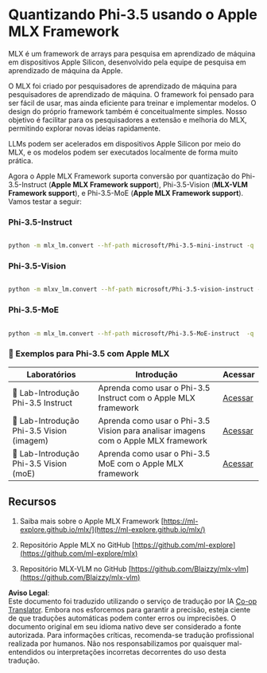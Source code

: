 <!--
CO_OP_TRANSLATOR_METADATA:
{
  "original_hash": "ec5e22bbded16acb7bdb9fa568ab5781",
  "translation_date": "2025-05-09T13:42:46+00:00",
  "source_file": "md/01.Introduction/04/UsingAppleMLXQuantifyingPhi.md",
  "language_code": "pt"
}
-->
# **Quantizando Phi-3.5 usando o Apple MLX Framework**

MLX é um framework de arrays para pesquisa em aprendizado de máquina em dispositivos Apple Silicon, desenvolvido pela equipe de pesquisa em aprendizado de máquina da Apple.

O MLX foi criado por pesquisadores de aprendizado de máquina para pesquisadores de aprendizado de máquina. O framework foi pensado para ser fácil de usar, mas ainda eficiente para treinar e implementar modelos. O design do próprio framework também é conceitualmente simples. Nosso objetivo é facilitar para os pesquisadores a extensão e melhoria do MLX, permitindo explorar novas ideias rapidamente.

LLMs podem ser acelerados em dispositivos Apple Silicon por meio do MLX, e os modelos podem ser executados localmente de forma muito prática.

Agora o Apple MLX Framework suporta conversão por quantização do Phi-3.5-Instruct (**Apple MLX Framework support**), Phi-3.5-Vision (**MLX-VLM Framework support**), e Phi-3.5-MoE (**Apple MLX Framework support**). Vamos testar a seguir:

### **Phi-3.5-Instruct**

```bash

python -m mlx_lm.convert --hf-path microsoft/Phi-3.5-mini-instruct -q

```

### **Phi-3.5-Vision**

```bash

python -m mlxv_lm.convert --hf-path microsoft/Phi-3.5-vision-instruct -q

```

### **Phi-3.5-MoE**

```bash

python -m mlx_lm.convert --hf-path microsoft/Phi-3.5-MoE-instruct  -q

```

### **🤖 Exemplos para Phi-3.5 com Apple MLX**

| Laboratórios    | Introdução | Acessar |
| -------- | ------- |  ------- |
| 🚀 Lab-Introdução Phi-3.5 Instruct  | Aprenda como usar o Phi-3.5 Instruct com o Apple MLX framework   |  [Acessar](../../../../../code/09.UpdateSamples/Aug/mlx-phi35-instruct.ipynb)    |
| 🚀 Lab-Introdução Phi-3.5 Vision (imagem) | Aprenda como usar o Phi-3.5 Vision para analisar imagens com o Apple MLX framework     |  [Acessar](../../../../../code/09.UpdateSamples/Aug/mlx-phi35-vision.ipynb)    |
| 🚀 Lab-Introdução Phi-3.5 Vision (moE)   | Aprenda como usar o Phi-3.5 MoE com o Apple MLX framework  |  [Acessar](../../../../../code/09.UpdateSamples/Aug/mlx-phi35-moe.ipynb)    |

## **Recursos**

1. Saiba mais sobre o Apple MLX Framework [https://ml-explore.github.io/mlx/](https://ml-explore.github.io/mlx/)

2. Repositório Apple MLX no GitHub [https://github.com/ml-explore](https://github.com/ml-explore/mlx)

3. Repositório MLX-VLM no GitHub [https://github.com/Blaizzy/mlx-vlm](https://github.com/Blaizzy/mlx-vlm)

**Aviso Legal**:  
Este documento foi traduzido utilizando o serviço de tradução por IA [Co-op Translator](https://github.com/Azure/co-op-translator). Embora nos esforcemos para garantir a precisão, esteja ciente de que traduções automáticas podem conter erros ou imprecisões. O documento original em seu idioma nativo deve ser considerado a fonte autorizada. Para informações críticas, recomenda-se tradução profissional realizada por humanos. Não nos responsabilizamos por quaisquer mal-entendidos ou interpretações incorretas decorrentes do uso desta tradução.